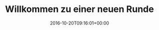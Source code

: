---
retweeted: false
source: <a href="http://twitter.com/download/android" rel="nofollow">Twitter for Android</a>
entities:
  user_mentions: []
  urls: []
  symbols: []
  media:
  - expanded_url: https://twitter.com/bascht/status/789032414999904256/photo/1
    indices:
    - '79'
    - '102'
    url: https://t.co/zOBBAT1wzO
    media_url: http://pbs.twimg.com/media/CvM0yPfWEAAnZ8M.jpg
    id_str: '789032397476073472'
    id: '789032397476073472'
    media_url_https: https://pbs.twimg.com/media/CvM0yPfWEAAnZ8M.jpg
    sizes:
      thumb:
        w: '150'
        h: '150'
        resize: crop
      large:
        w: '2048'
        h: '1532'
        resize: fit
      small:
        w: '680'
        h: '509'
        resize: fit
      medium:
        w: '1200'
        h: '898'
        resize: fit
    type: photo
    display_url: pic.twitter.com/zOBBAT1wzO
  hashtags: []
display_text_range:
- '0'
- '102'
favorite_count: '13'
id_str: '789032414999904256'
truncated: false
retweet_count: '1'
id: '789032414999904256'
possibly_sensitive: false
created_at: Thu Oct 20 09:16:01 +0000 2016
favorited: false
full_text: Willkommen zu einer neuen Runde »Consultingfirma oder Medikamentenhersteller?«
lang: de
extended_entities:
  media:
  - expanded_url: https://twitter.com/bascht/status/789032414999904256/photo/1
    indices:
    - '79'
    - '102'
    url: https://t.co/zOBBAT1wzO
    media_url: http://pbs.twimg.com/media/CvM0yPfWEAAnZ8M.jpg
    id_str: '789032397476073472'
    id: '789032397476073472'
    media_url_https: https://pbs.twimg.com/media/CvM0yPfWEAAnZ8M.jpg
    sizes:
      thumb:
        w: '150'
        h: '150'
        resize: crop
      large:
        w: '2048'
        h: '1532'
        resize: fit
      small:
        w: '680'
        h: '509'
        resize: fit
      medium:
        w: '1200'
        h: '898'
        resize: fit
    type: photo
    display_url: pic.twitter.com/zOBBAT1wzO
tags:
- pesos:twitter
date: '2016-10-20T09:16:01+00:00'
src: https://twitter.com/bascht/status/789032414999904256
original_url: https://twitter.com/bascht/status/789032414999904256
type: twitter_tweet
media_url: https://img.bascht.com/twitter/pbs.twimg.com/media/CvM0yPfWEAAnZ8M.jpg
text: Willkommen zu einer neuen Runde »Consultingfirma oder Medikamentenhersteller?«
title: Willkommen zu einer neuen Runde

---